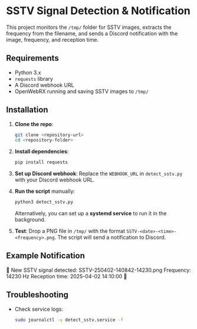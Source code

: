 # SSTV Signal Detection & Notification

This project monitors the `/tmp/` folder for SSTV images, extracts the frequency from the filename, and sends a Discord notification with the image, frequency, and reception time.

## Requirements
- Python 3.x
- `requests` library
- A Discord webhook URL
- OpenWebRX running and saving SSTV images to `/tmp/`

## Installation

1. **Clone the repo**:

    ```bash
    git clone <repository-url>
    cd <repository-folder>
    ```

2. **Install dependencies**:

    ```bash
    pip install requests
    ```

3. **Set up Discord webhook**:
   Replace the `WEBHOOK_URL` in `detect_sstv.py` with your Discord webhook URL.

4. **Run the script** manually:

    ```bash
    python3 detect_sstv.py
    ```

   Alternatively, you can set up a **systemd service** to run it in the background.

5. **Test**:
   Drop a PNG file in `/tmp/` with the format `SSTV-<date>-<time>-<frequency>.png`. The script will send a notification to Discord.

## Example Notification
📡 New SSTV signal detected: SSTV-250402-140842-14230.png Frequency: 14230 Hz Reception time: 2025-04-02 14:10:00 📡

## Troubleshooting
- Check service logs: 

    ```bash
    sudo journalctl -u detect_sstv.service -f
    ```
